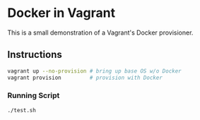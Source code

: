 # **Docker in Vagrant**

This is a small demonstration of a Vagrant's Docker provisioner.

## **Instructions**

```bash
vagrant up --no-provision # bring up base OS w/o Docker
vagrant provision         # provision with Docker
```

### **Running Script**

```bash
./test.sh
```
